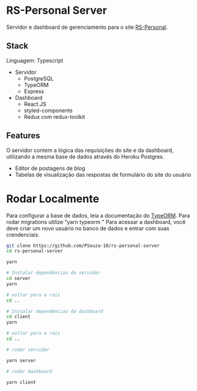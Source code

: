 # RS-Personal Server

Servidor e dashboard de gerenciamento para o site [RS-Personal](https://github.com/PSouza-10/RS-personal).

## Stack
Linguagem: Typescript
- Servidor
  - PostgreSQL
  - TypeORM
  - Express
- Dashboard
  - React.JS
  - styled-components
  - Redux com redux-toolkit

## Features

O servidor contem a lógica das requisições do site e da dashboard, utilizando a mesma base de dados através do Heroku Postgres.

- Editor de postagens de blog
- Tabelas de visualização das respostas de formulário do site do usuário

# Rodar Localmente

Para configurar a base de dados, leia a documentação do [TypeORM](https://typeorm.io/#/). Para rodar migrations utilize "yarn typeorm <comando>"
Para acessar a dashboard, você deve criar um novo usuário no banco de dados e entrar com suas crendenciais.

```bash
git clone https://github.com/PSouza-10/rs-personal-server
cd rs-personal-server

yarn

# Instalar dependências do servidor
cd server
yarn

# voltar para a raiz
cd ..

# Instalar dependências da dashboard
cd client
yarn

# voltar para a raiz
cd ..

# rodar servidor

yarn server

# rodar dashboard

yarn client
```
